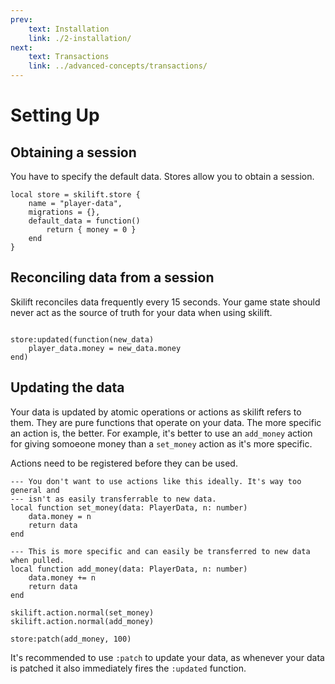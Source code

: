 ```yaml
---
prev:
    text: Installation
    link: ./2-installation/
next:
    text: Transactions
    link: ../advanced-concepts/transactions/
---
```


# Setting Up

## Obtaining a session

You have to specify the default data. Stores allow you to obtain a session.

```luau
local store = skilift.store {
    name = "player-data",
    migrations = {},
    default_data = function()
        return { money = 0 }
    end
}
```

## Reconciling data from a session

Skilift reconciles data frequently every 15 seconds. Your game state should never act as the source of truth for your data when using skilift.

```luau

store:updated(function(new_data)
    player_data.money = new_data.money
end)

```

## Updating the data

Your data is updated by atomic operations or actions as skilift refers to them. They are pure functions that operate on your data. The more specific an action is, the better. For example, it's better to use an `add_money` action for giving somoeone money than a `set_money` action as it's more specific.

Actions need to be registered before they can be used.

```luau
--- You don't want to use actions like this ideally. It's way too general and
--- isn't as easily transferrable to new data.
local function set_money(data: PlayerData, n: number)
    data.money = n
    return data
end

--- This is more specific and can easily be transferred to new data when pulled.
local function add_money(data: PlayerData, n: number)
    data.money += n
    return data
end

skilift.action.normal(set_money)
skilift.action.normal(add_money)

store:patch(add_money, 100)
```

It's recommended to use `:patch` to update your data, as whenever your data is patched it also immediately fires the `:updated` function.
